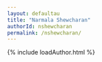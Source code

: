 ```yaml
---
layout: defaultau
title: "Narmala Shewcharan"
authorId: nshewcharan
permalink: /nshewcharan/
---
```

{% include loadAuthor.html %}
<script>
    $(document).ready(function(){
        showAuthorBio('{{ page.authorId }}');
   });
</script>